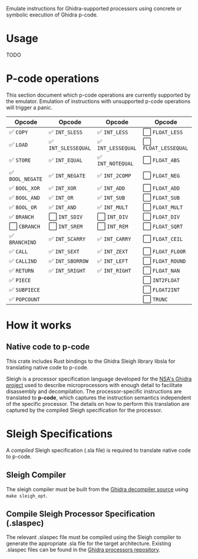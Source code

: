 Emulate instructions for Ghidra-supported processors using concrete or symbolic execution of Ghidra p-code.

# Usage

TODO

# P-code operations

This section document which p-code operations are currently supported by the emulator. Emulation of instructions with unsupported p-code operations will trigger a panic.

| Opcode                             | Opcode                                | Opcode                               | Opcode                                 |
| ---------------------------------- | ------------------------------------- | -------------------------------------| -------------------------------------  |
| :white_check_mark:   `COPY`        | :white_check_mark:   `INT_SLESS`      | :white_check_mark:   `INT_LESS`      | :white_large_square: `FLOAT_LESS`      |
| :white_check_mark:   `LOAD`        | :white_check_mark:   `INT_SLESSEQUAL` | :white_check_mark:   `INT_LESSEQUAL` | :white_large_square: `FLOAT_LESSEQUAL` |
| :white_check_mark:   `STORE`       | :white_check_mark:   `INT_EQUAL`      | :white_check_mark:   `INT_NOTEQUAL`  | :white_large_square: `FLOAT_ABS`       |
| :white_check_mark:   `BOOL_NEGATE` | :white_check_mark:   `INT_NEGATE`     | :white_check_mark:   `INT_2COMP`     | :white_large_square: `FLOAT_NEG`       |
| :white_check_mark:   `BOOL_XOR`    | :white_check_mark:   `INT_XOR`        | :white_check_mark:   `INT_ADD`       | :white_large_square: `FLOAT_ADD`       |
| :white_check_mark:   `BOOL_AND`    | :white_check_mark:   `INT_OR`         | :white_check_mark:   `INT_SUB`       | :white_large_square: `FLOAT_SUB`       |
| :white_check_mark:   `BOOL_OR`     | :white_check_mark:   `INT_AND`        | :white_check_mark:   `INT_MULT`      | :white_large_square: `FLOAT_MULT`      |
| :white_check_mark:   `BRANCH`      | :white_large_square: `INT_SDIV`       | :white_large_square: `INT_DIV`       | :white_large_square: `FLOAT_DIV`       |
| :white_large_square: `CBRANCH`     | :white_large_square: `INT_SREM`       | :white_large_square: `INT_REM`       | :white_large_square: `FLOAT_SQRT`      |
| :white_check_mark:   `BRANCHIND`   | :white_check_mark:   `INT_SCARRY`     | :white_check_mark:   `INT_CARRY`     | :white_large_square: `FLOAT_CEIL`      |
| :white_check_mark:   `CALL`        | :white_check_mark:   `INT_SEXT`       | :white_check_mark:   `INT_ZEXT`      | :white_large_square: `FLOAT_FLOOR`     |
| :white_check_mark:   `CALLIND`     | :white_check_mark:   `INT_SBORROW`    | :white_check_mark:   `INT_LEFT`      | :white_large_square: `FLOAT_ROUND`     |
| :white_check_mark:   `RETURN`      | :white_check_mark:   `INT_SRIGHT`     | :white_check_mark:   `INT_RIGHT`     | :white_large_square: `FLOAT_NAN`       |
| :white_check_mark:   `PIECE`       |                                       |                                      | :white_large_square: `INT2FLOAT`       |
| :white_check_mark:   `SUBPIECE`    |                                       |                                      | :white_large_square: `FLOAT2INT`       |
| :white_check_mark:   `POPCOUNT`    |                                       |                                      | :white_large_square: `TRUNC`           |

# How it works

## Native code to p-code

This crate includes Rust bindings to the Ghidra Sleigh library libsla for translating native code to p-code.

Sleigh is a processor specification language developed for the [NSA's Ghidra project](https://github.com/NationalSecurityAgency/ghidra) used to describe microprocessors with enough detail to facilitate disassembly and decompilation. The processor-specific instructions are translated to **p-code**, which captures the instruction semantics independent of the specific processor. The details on how to perform this translation are captured by the compiled Sleigh specification for the processor.

# Sleigh Specifications

A _compiled_ Sleigh specification (.sla file) is required to translate native code to p-code.

## Sleigh Compiler

The sleigh compiler must be built from the [Ghidra decompiler source](https://github.com/NationalSecurityAgency/ghidra/blob/stable/Ghidra/Features/Decompiler/src/decompile/cpp) using `make sleigh_opt`.

## Compile Sleigh Processor Specification (.slaspec)

The relevant .slaspec file must be compiled using the Sleigh compiler to generate the appropriate .sla file for the target architecture. Existing .slaspec files can be found in the [Ghidra processors repository](https://github.com/NationalSecurityAgency/ghidra/tree/stable/Ghidra/Processors).
